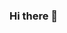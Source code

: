 ### Hi there 👋

<!--
I'm pop (withholding my name for privacy reasons), and I am currently a student at Georgia State University pursuing a BA in Computer Science, with no current concentration and minor as of right now.

I have an interest in programming, and although I currently do not know what direction I want to head in in the CS field, I'm branching out as much as possible in different areas so that I can get a feel for things and eventually find my interest. Currently, I'm learning Rust, as I've heard only great things about it online from people in the field. I'm also planning on learning JS (focusing on maybe node as well) soon so that I can have a solid collection of programming languages that I know well or understand well enough under my belt. Currently, I have learned Python, Java, x86 ASM, and C, with Python being my preferred language of choice, and the others not being utilized at all as I do not enjoy working with them.

This page is still being worked on as of now so don't be disappointed in the lack of content in this read me.
-->
